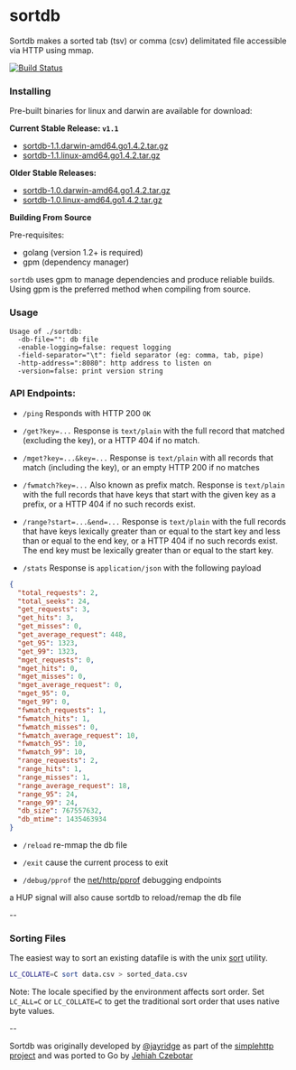 sortdb
======

Sortdb makes a sorted tab (tsv) or comma (csv) delimitated file accessible via HTTP using mmap.

[![Build Status](https://secure.travis-ci.org/jehiah/sortdb.svg?branch=master)](http://travis-ci.org/jehiah/sortdb)

### Installing

Pre-built binaries for linux and darwin are available for download:

**Current Stable Release: `v1.1`**

* [sortdb-1.1.darwin-amd64.go1.4.2.tar.gz](https://github.com/jehiah/sortdb/releases/download/v1.1/sortdb-1.1.darwin-amd64.go1.4.2.tar.gz)
* [sortdb-1.1.linux-amd64.go1.4.2.tar.gz](https://github.com/jehiah/sortdb/releases/download/v1.1/sortdb-1.1.linux-amd64.go1.4.2.tar.gz)

**Older Stable Releases:**

* [sortdb-1.0.darwin-amd64.go1.4.2.tar.gz](https://github.com/jehiah/sortdb/releases/download/v1.0/sortdb-1.0.darwin-amd64.go1.4.2.tar.gz)
* [sortdb-1.0.linux-amd64.go1.4.2.tar.gz](https://github.com/jehiah/sortdb/releases/download/v1.0/sortdb-1.0.linux-amd64.go1.4.2.tar.gz)

**Building From Source**

Pre-requisites:

* golang (version 1.2+ is required)
* gpm (dependency manager)

`sortdb` uses gpm to manage dependencies and produce reliable builds. Using gpm is the preferred method when compiling from source.

### Usage

    Usage of ./sortdb:
      -db-file="": db file
      -enable-logging=false: request logging
      -field-separator="\t": field separator (eg: comma, tab, pipe)
      -http-address=":8080": http address to listen on
      -version=false: print version string

### API Endpoints:

 * `/ping`  Responds with HTTP 200 `OK`

 * `/get?key=...` Response is `text/plain` with the full record that matched
   (excluding the key), or a HTTP 404 if no match.
    
 * `/mget?key=...&key=...` Response is `text/plain` with all records that match
   (including the key), or an empty HTTP 200 if no matches

 * `/fwmatch?key=...` Also known as prefix match. Response is `text/plain` with
   the full records that have keys that start with the given key as a prefix,
   or a HTTP 404 if no such records exist.

 * `/range?start=...&end=...` Response is `text/plain` with the full records
   that have keys lexically greater than or equal to the start key and less
   than or equal to the end key, or a HTTP 404 if no such records exist. The end key
   must be lexically greater than or equal to the start key.

 * `/stats` Response is `application/json` with the following payload

```json
{
  "total_requests": 2,
  "total_seeks": 24,
  "get_requests": 3,
  "get_hits": 3,
  "get_misses": 0,
  "get_average_request": 448,
  "get_95": 1323,
  "get_99": 1323,
  "mget_requests": 0,
  "mget_hits": 0,
  "mget_misses": 0,
  "mget_average_request": 0,
  "mget_95": 0,
  "mget_99": 0,
  "fwmatch_requests": 1,
  "fwmatch_hits": 1,
  "fwmatch_misses": 0,
  "fwmatch_average_request": 10,
  "fwmatch_95": 10,
  "fwmatch_99": 10,
  "range_requests": 2,
  "range_hits": 1,
  "range_misses": 1,
  "range_average_request": 18,
  "range_95": 24,
  "range_99": 24,
  "db_size": 767557632,
  "db_mtime": 1435463934
}
```
 
 * `/reload` re-mmap the db file
 
 * `/exit` cause the current process to exit
 
 * `/debug/pprof` the [net/http/pprof](http://golang.org/pkg/net/http/pprof/) debugging endpoints

a HUP signal will also cause sortdb to reload/remap the db file

--

###  Sorting Files

The easiest way to sort an existing datafile is with the unix [sort](http://unixhelp.ed.ac.uk/CGI/man-cgi?sort) utility.

```bash
LC_COLLATE=C sort data.csv > sorted_data.csv
```

Note: The locale specified by the environment affects sort order. Set `LC_ALL=C` or `LC_COLLATE=C` to get the traditional sort order that uses native byte values.

--

Sortdb was originally developed by [@jayridge](https://github.com/jayridge) as part of the [simplehttp project](https://github.com/bitly/simplehttp/tree/master/sortdb) and was ported to Go by [Jehiah Czebotar](https://jehiah.cz/)
